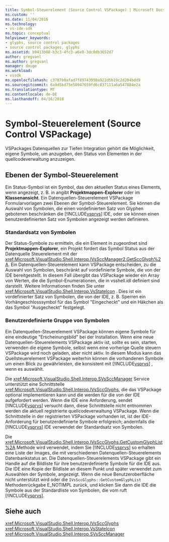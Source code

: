 ```yaml
---
title: Symbol-Steuerelement (Source Control VSPackage) | Microsoft Docs
ms.custom: ''
ms.date: 11/04/2016
ms.technology:
- vs-ide-sdk
ms.topic: conceptual
helpviewer_keywords:
- glyphs, source control packages
- source control packages, glyphs
ms.assetid: b9413b08-b3c3-4fc3-a6e0-3dc0db3652d7
author: gregvanl
ms.author: gregvanl
manager: douge
ms.workload:
- vssdk
ms.openlocfilehash: c3787b0afad7f89743950a922d5b19c2d204bdd9
ms.sourcegitcommit: 6a9d5bd75e50947659fd6c837111a6a547884e2a
ms.translationtype: MT
ms.contentlocale: de-DE
ms.lasthandoff: 04/16/2018
---
```

# <a name="glyph-control-source-control-vspackage"></a>Symbol-Steuerelement (Source Control VSPackage)
VSPackages Datenquellen zur Tiefen Integration gehört die Möglichkeit, eigene Symbole, um anzugeben, den Status von Elementen in der quellcodeverwaltung anzuzeigen.  
  
## <a name="levels-of-glyph-control"></a>Ebenen der Symbol-Steuerelement  
 Ein Status-Symbol ist ein Symbol, das den aktuellen Status eines Elements, wenn angezeigt, z. B. in angibt **Projektmappen-Explorer** oder im **Klassenansicht**. Ein Datenquellen-Steuerelement VSPackage Formularvorlagen zwei Ebenen der Symbol-Steuerelement. Sie können die Auswahl von Symbolen, die einen vordefinierten Satz von Glyphen gebotenen beschränken die [!INCLUDE[vsprvs](../../code-quality/includes/vsprvs_md.md)] IDE, oder sie können einen benutzerdefinierten Satz von Symbolen angezeigt werden definieren.  
  
### <a name="default-set-of-glyphs"></a>Standardsatz von Symbolen  
 Der Status-Symbole zu ermitteln, die ein Element in zugeordnet sind **Projektmappen-Explorer**, ein Projekt fordert das Symbol Status aus der Datenquelle Steuerelement mit der <xref:Microsoft.VisualStudio.Shell.Interop.IVsSccManager2.GetSccGlyph%2A>. Ein Datenquellen-Steuerelement kann VSPackage entscheiden, zu die Auswahl von Symbolen, beschränkt auf vordefinierte Symbole, die von der IDE bereitgestellt. In diesem Fall übergibt das VSPackage wieder ein Array von Werten, die die Symbol-Enumerationen, die in vsshell.idl definiert sind darstellt. Weitere Informationen finden Sie unter <xref:Microsoft.VisualStudio.Shell.Interop.VsStateIcon> . Dies ist ein vordefinierter Satz von Symbolen, die von der IDE, z. B. Sperren ein Vorhängeschlosssymbol für das Symbol "Eingecheckt" und ein Häkchen als das Symbol "Ausgecheckt" festgelegt.  
  
### <a name="custom-set-of-glyphs"></a>Benutzerdefinierte Gruppe von Symbolen  
 Ein Datenquellen-Steuerelement VSPackage können eigene Symbole für eine eindeutige "Erscheinungsbild" bei der Installation. Wenn eine neue Datenquellen-Steuerelements VSPackage aktiv ist, sollte es sein, starten, verwenden die eigene Symbole, selbst wenn eine vorherige Quelle steuern VSPackage wird noch geladen, aber nicht aktiv. In diesem Modus kann das Quellsteuerelement VSPackage weiterhin können die vorhandenen Symbole um einen Blick zu gewährleisten, die konsistent mit [!INCLUDE[vsprvs](../../code-quality/includes/vsprvs_md.md)] , wenn es auswählt.  
  
 Die <xref:Microsoft.VisualStudio.Shell.Interop.SVsSccManager> Service unterstützt eine Schnittstelle <xref:Microsoft.VisualStudio.Shell.Interop.IVsSccGlyphs>, die das VSPackage optional implementieren kann und die werden für die von der IDE aufgefordert werden. Wenn die IDE eine Anforderung, sendet [!INCLUDE[vsprvs](../../code-quality/includes/vsprvs_md.md)] versucht dann, diese Schnittstelle nicht entnommen werden die aktuell registrierte quellcodeverwaltung VSPackage. Wenn die Schnittstelle in der registrierten VSPackage vorhanden ist, ist der IDE-Anforderung für benutzerdefinierte Symbole erfolgreich; andernfalls die [!INCLUDE[vsprvs](../../code-quality/includes/vsprvs_md.md)] IDE verwendet der Standardsatz von Symbolen.  
  
 Die <xref:Microsoft.VisualStudio.Shell.Interop.IVsSccGlyphs.GetCustomGlyphList%2A> Methode wird verwendet, indem Sie [!INCLUDE[vsprvs](../../code-quality/includes/vsprvs_md.md)] so erhalten eine Liste der Images, die mit verschiedenen Datenquellen-Steuerelements Datenbankstatus an. Die Datenquellen-Steuerelements VSPackage gibt ein Handle auf die Bildliste für ihre benutzerdefinierte Symbole für die IDE aus. Die IDE eine Kopie der Bildliste an diesem Punkt und später verwendet zum Auswählen der Symbole, angezeigt. Wenn die neue Benutzeroberfläche nicht unterstützt wird oder die `IVsSccGlyphs::GetCustomGlyphList` Methodenrückgabe E_NOTIMPL zurück, und klicken Sie dann die IDE die Symbole aus der Standardliste von Symbolen, die vom ruft [!INCLUDE[vsprvs](../../code-quality/includes/vsprvs_md.md)].  
  
## <a name="see-also"></a>Siehe auch  
 <xref:Microsoft.VisualStudio.Shell.Interop.IVsSccGlyphs>   
 <xref:Microsoft.VisualStudio.Shell.Interop.VsStateIcon>   
 <xref:Microsoft.VisualStudio.Shell.Interop.SVsSccManager>